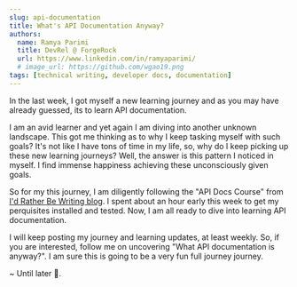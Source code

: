```yaml
---
slug: api-documentation
title: What's API Documentation Anyway?
authors:
  name: Ramya Parimi
  title: DevRel @ ForgeRock
  url: https://www.linkedin.com/in/ramyaparimi/
  # image_url: https://github.com/wgao19.png
tags: [technical writing, developer docs, documentation]
---
```


In the last week, I got myself a new learning journey and as you may have already guessed, its to learn API documentation.

I am an avid learner and yet again I am diving into another unknown landscape. This got me thinking as to why I keep tasking myself with such goals? It's not like I have tons of time in my life, so, why do I keep picking up these new learning journeys? Well, the answer is this pattern I noticed in myself. I find immense happiness achieving these unconsciously given goals.

So for my this journey, I am diligently following the "API Docs Course" from [I'd Rather Be Writing blog](https://idratherbewriting.com/learnapidoc/). I spent about an hour early this week to get my perquisites installed and tested. Now, I am all ready to dive into learning API documentation.

I will keep posting my journey and learning updates, at least weekly. So, if you are interested, follow me on uncovering "What API documentation is anyway?". I am sure this is going to be a very fun full journey journey.

~ Until later 👋.
